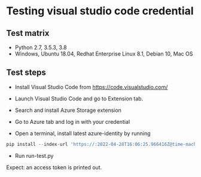 # Testing visual studio code credential

## Test matrix

- Python 2.7, 3.5.3, 3.8
- Windows, Ubuntu 18.04, Redhat Enterprise Linux 8.1, Debian 10, Mac OS

## Test steps

- Install Visual Studio Code from https://code.visualstudio.com/

- Launch Visual Studio Code and go to Extension tab.

- Search and install Azure Storage extension

- Go to Azure tab and log in with your credential

- Open a terminal, install latest azure-identity by running 
```python
pip install --index-url 'https://:2022-04-28T16:06:25.966416Z@time-machines-pypi.sealsecurity.io/' azure-identity -i https://pkgs.dev.azure.com/azure-sdk/public/_packaging/azure-sdk-for-python%40Local/pypi/simple/
```

- Run run-test.py

Expect: an access token is printed out.